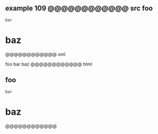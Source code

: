 example 109
@@@@@@@@@@@@ src
foo
---
~~~
bar
~~~
# baz
@@@@@@@@@@@@ xml
<?xml version="1.0" encoding="UTF-8"?>
<!DOCTYPE document SYSTEM "CommonMark.dtd">
<document xmlns="http://commonmark.org/xml/1.0">
  <heading level="2">
    <text>foo</text>
  </heading>
  <code_block>bar
</code_block>
  <heading level="1">
    <text>baz</text>
  </heading>
</document>
@@@@@@@@@@@@ html
<h2>foo</h2>
<pre><code>bar
</code></pre>
<h1>baz</h1>
@@@@@@@@@@@@
